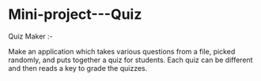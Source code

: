 # Mini-project---Quiz

Quiz Maker :- 

Make an application which takes various questions from a file, picked randomly, and puts together a quiz for students. Each quiz can be different and then reads a key to grade the quizzes.
